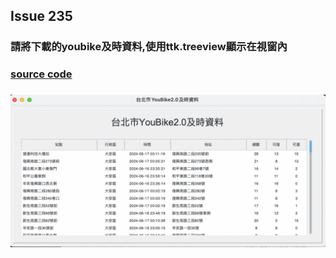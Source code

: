 ## Issue 235
### 請將下載的youbike及時資料,使用ttk.treeview顯示在視窗內
### [source code](index.py)
### ![treeview](treeview.png)